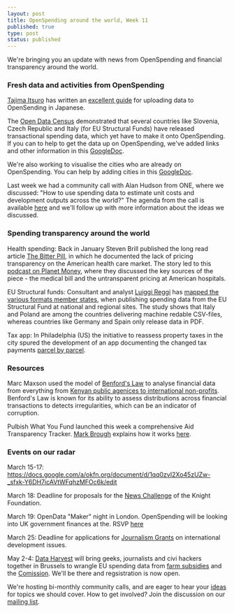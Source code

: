 ```yaml
---
layout: post
title: OpenSpending around the world, Week 11
published: true
type: post
status: published
---
```


We're bringing you an update with news from OpenSpending and financial transparency around the world.

### Fresh data and activities from OpenSpending 
[Tajima Itsuro](https://twitter.com/niryuu) has written an [excellent guide](http://qiita.com/items/4adb658c627d2e6d48e4) for uploading data to OpenSending in Japanese.

The [Open Data Census](http://census.okfn.org/) demonstrated that several countries like Slovenia, Czech Republic and Italy (for EU Structural Funds) have released transactional spending data, which yet have to make it onto OpenSpending. If you can to help to get the data up on OpenSpending, we've added links and other information in this [GoogleDoc](https://docs.google.com/spreadsheet/ccc?key=0AvdkMlz2NopEdElqWTBJS0Q1Q083VlI3YUFLTl9OY0E&usp=sharing).  

We're also working to visualise the cities who are already on OpenSpending. You can help by adding cities in this [GoogleDoc](https://docs.google.com/spreadsheet/ccc?key=0AqR8dXc6Ji4JdHZZNUpWQ2paY3FfYTdFNXkxZXZDTWc#gid=0).

Last week we had a community call with Alan Hudson from ONE, where we discussed: "How to use spending data to estimate unit costs and development outputs across the world?"
The agenda from the call is available [here](http://wdmmg.okfnpad.org/22?) and we'll follow up with more information about the ideas we discussed.

### Spending transparency around the world
Health spending: Back in January Steven Brill published the long read article [The Bitter Pill](http://www.time.com/time/magazine/article/0,9171,2136864,00.html), in which he documented the lack of pricing transparency on the American health care market. The story led to this [podcast on Planet Money](http://www.npr.org/blogs/money/2013/02/26/172996963/episode-439-the-mysterious-power-of-a-hospital-bill), where they discussed the key sources of the piece - the medical bill and the untransparent pricing at American hospitals.

EU Structural funds: Consultant and analyst [Luiggi Reggi](http://www.luigireggi.eu/) has [mapped the various formats member states](http://www.luigireggi.eu/Innovation-policies/Home/Entries/2012/11/9_an_interactive_map_to_find_real_open_data_on_Structural_funds_ACROSS_EUROPE.html), when publishing spending data from the EU Structural Fund at national and regional sites. The study shows that Italy and Poland are among the countries delivering machine redable CSV-files, whereas countries like Germany and Spain only release data in PDF. 

Tax app: In Philadelphia (US) the initiative to reassess property taxes in the city spured the development of an app documenting the changed tax payments [parcel by parcel](http://axisphillyapps.tumblr.com/post/44714283089/how-we-made-the-avi-map). 

### Resources
Marc Maxson used the model of [Benford's Law](http://en.wikipedia.org/wiki/Benford's_law) to analyse financial data from everything from [Kenyan public agenices to international non-profits](http://chewychunks.wordpress.com/2013/02/17/the-weekend-i-audited-the-world/). Benford's Law is known for its ability to assess distributions across financial transactions to detects irregularities, which can be an indicator of corruption.

Pulbish What You Fund launched this week a comprehensive Aid Transparency Tracker. [Mark Brough](https://twitter.com/mark_brough) explains how it works [here](http://openspending.org/blog/2013/03/13/Launching-the-Aid-Transparency-Tracker.html).

### Events on our radar
March 15-17: https://docs.google.com/a/okfn.org/document/d/1qq0zvI2Xo45zUZw-_sfxk-Y6DH7icAVtWFqhzMFOc6k/edit

March 18: Deadline for proposals for the [News Challenge](https://www.newschallenge.org/) of the Knight Foundation.

March 19: OpenData "Maker" night in London. OpenSpending will be looking into UK government finances at the. RSVP [here](http://bit.ly/Zpo5OU) 

March 25: Deadline for applications for [Journalism Grants](journagrants.org) on international development issues. 

May 2-4: [Data Harvest](http://www.journalismfund.eu/dataharvest13) will bring geeks, journalists and civi hackers together in Brussels to wrangle EU spending data from [farm subsidies](http://farmsubsidy.org/) and the [Comission](http://openspending.org/eu-commission-fts). We'll be there and regsistration is now open.

We're hosting bi-monthly community calls, and are eager to hear your [ideas](https://twitter.com/openspending) for topics we should cover. 
How to get involved? Join the discussion on our [mailing list](http://lists.okfn.org/mailman/listinfo/openspending). 

